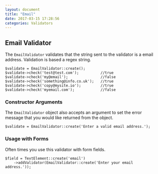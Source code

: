 ```yaml
---
layout: document
title: "Email"
date: 2017-03-15 17:28:56
categories: Validators
---
```


## Email Validator

The `EmailValidator` validates that the string sent to the validator is a email address.
Validation is based a regex string.

```php?start_inline=1
$validate = EmailValidator::create();
$validate->check('test@test.com');          //true
$validate->check('my@email');               //false
$validate->check('something@info.co.uk');   //true
$validate->check('copy@mysite.io');         //true
$validate->check('myemail.com');            //false
```

### Constructor Arguments

The `EmailValidator` object also accepts an argument to set the error message that you
would like returned from the object.

```php?start_inline=1
$validate = EmailValidator::create('Enter a valid email address.');
```

### Usage with Forms

Often times you use this validator with form fields.

```php?start_inline=1
$field = TextElement::create('email')
    ->addValidator(EmailValidator::create('Enter your email address.'));
```